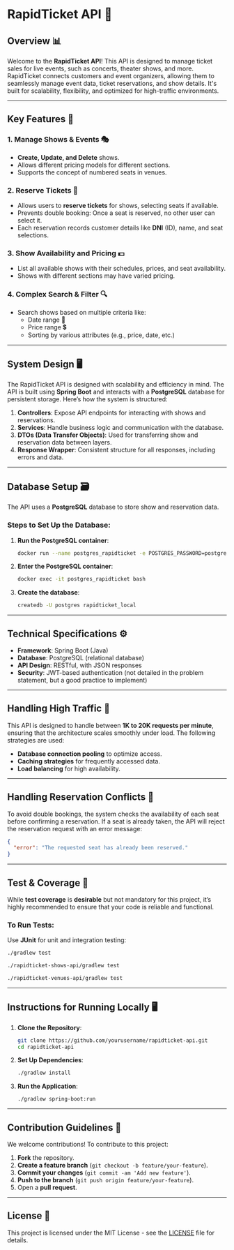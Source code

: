 # RapidTicket API 🚀

## Overview 📊

Welcome to the **RapidTicket API**! This API is designed to manage ticket sales for live events, such as concerts, theater shows, and more. RapidTicket connects customers and event organizers, allowing them to seamlessly manage event data, ticket reservations, and show details. It's built for scalability, flexibility, and optimized for high-traffic environments.

---

## Key Features 🔑

### 1. **Manage Shows & Events** 🎭
- **Create, Update, and Delete** shows.
- Allows different pricing models for different sections.
- Supports the concept of numbered seats in venues.

### 2. **Reserve Tickets** 🎫
- Allows users to **reserve tickets** for shows, selecting seats if available.
- Prevents double booking: Once a seat is reserved, no other user can select it.
- Each reservation records customer details like **DNI** (ID), name, and seat selections.

### 3. **Show Availability and Pricing** 💵
- List all available shows with their schedules, prices, and seat availability.
- Shows with different sections may have varied pricing.

### 4. **Complex Search & Filter** 🔍
- Search shows based on multiple criteria like:
    - Date range 🎯
    - Price range 💲
    - Sorting by various attributes (e.g., price, date, etc.)

---

## System Design 🖥️

The RapidTicket API is designed with scalability and efficiency in mind. The API is built using **Spring Boot** and interacts with a **PostgreSQL** database for persistent storage. Here’s how the system is structured:

1. **Controllers**: Expose API endpoints for interacting with shows and reservations.
2. **Services**: Handle business logic and communication with the database.
3. **DTOs (Data Transfer Objects)**: Used for transferring show and reservation data between layers.
4. **Response Wrapper**: Consistent structure for all responses, including errors and data.

---

## Database Setup 🗃️

The API uses a **PostgreSQL** database to store show and reservation data.

### Steps to Set Up the Database:

1. **Run the PostgreSQL container**:

   ```bash
   docker run --name postgres_rapidticket -e POSTGRES_PASSWORD=postgres -d -p 5455:5432 postgres
   ```

2. **Enter the PostgreSQL container**:

   ```bash
   docker exec -it postgres_rapidticket bash
   ```

3. **Create the database**:

   ```bash
   createdb -U postgres rapidticket_local
   ```

---

## Technical Specifications ⚙️

- **Framework**: Spring Boot (Java)
- **Database**: PostgreSQL (relational database)
- **API Design**: RESTful, with JSON responses
- **Security**: JWT-based authentication (not detailed in the problem statement, but a good practice to implement)

---

## Handling High Traffic 🚦

This API is designed to handle between **1K to 20K requests per minute**, ensuring that the architecture scales smoothly under load. The following strategies are used:

- **Database connection pooling** to optimize access.
- **Caching strategies** for frequently accessed data.
- **Load balancing** for high availability.

---

## Handling Reservation Conflicts 🚫

To avoid double bookings, the system checks the availability of each seat before confirming a reservation. If a seat is already taken, the API will reject the reservation request with an error message:

```json
{
  "error": "The requested seat has already been reserved."
}
```

---

## Test & Coverage 🧪

While **test coverage** is **desirable** but not mandatory for this project, it’s highly recommended to ensure that your code is reliable and functional.

### To Run Tests:
Use **JUnit** for unit and integration testing:

```bash
./gradlew test
```

```bash
./rapidticket-shows-api/gradlew test
```  
```bash
./rapidticket-venues-api/gradlew test
```  

---  

## Instructions for Running Locally 🖥️

1. **Clone the Repository**:

   ```bash
   git clone https://github.com/yourusername/rapidticket-api.git
   cd rapidticket-api
   ```

2. **Set Up Dependencies**:

   ```bash
   ./gradlew install
   ```

3. **Run the Application**:

   ```bash
   ./gradlew spring-boot:run
   ```

---

## Contribution Guidelines 👐

We welcome contributions! To contribute to this project:

1. **Fork** the repository.
2. **Create a feature branch** (`git checkout -b feature/your-feature`).
3. **Commit your changes** (`git commit -am 'Add new feature'`).
4. **Push to the branch** (`git push origin feature/your-feature`).
5. Open a **pull request**.

---

## License 📄

This project is licensed under the MIT License - see the [LICENSE](rapidticket-shows-api/LICENSE) file for details.